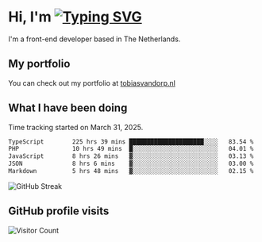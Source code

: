 # Hi, I'm [![Typing SVG](https://readme-typing-svg.demolab.com?font=Fira+Code&pause=1000&width=435&lines=tobiasvdorp)](https://git.io/typing-svg)

I'm a front-end developer based in The Netherlands.

## My portfolio

You can check out my portfolio at [tobiasvandorp.nl](https://www.tobiasvandorp.nl/)

## What I have been doing

Time tracking started on March 31, 2025.

<!--START_SECTION:waka-->

```txt
TypeScript        225 hrs 39 mins █████████████████████░░░░   83.54 %
PHP               10 hrs 49 mins  █░░░░░░░░░░░░░░░░░░░░░░░░   04.01 %
JavaScript        8 hrs 26 mins   ▓░░░░░░░░░░░░░░░░░░░░░░░░   03.13 %
JSON              8 hrs 6 mins    ▓░░░░░░░░░░░░░░░░░░░░░░░░   03.00 %
Markdown          5 hrs 48 mins   ▓░░░░░░░░░░░░░░░░░░░░░░░░   02.15 %
```

<!--END_SECTION:waka-->

![GitHub Streak](https://streak-stats.demolab.com?user=tobiasvdorp&theme=dark&hide_border=true&mode=weekly&background=36%2C6400A6%2C000000)

## GitHub profile visits

![Visitor Count](https://profile-counter.glitch.me/tobiasvdorp/count.svg)
